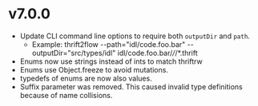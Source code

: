 # v7.0.0
* Update CLI command line options to require both `outputDir` and `path`.
  * Example: thrift2flow --path="idl/code.foo.bar" --outputDir="src/types/idl" idl/code.foo.bar/*/*/*.thrift
* Enums now use strings instead of ints to match thriftrw
* Enums use Object.freeze to avoid mutations.
* typedefs of enums are now also values.
* Suffix parameter was removed. This caused invalid type definitions because of name collisions.